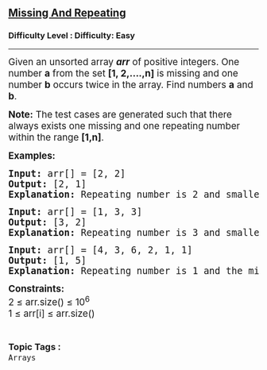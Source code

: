 <h2><a href="https://www.geeksforgeeks.org/problems/find-missing-and-repeating2512/1?page=1&category=Arrays&difficulty=Basic,Easy&status=solved,unsolved&sortBy=submissions">Missing And Repeating</a></h2><h3>Difficulty Level : Difficulty: Easy</h3><hr><div class="problems_problem_content__Xm_eO"><p><span style="font-size: 14pt;">Given an unsorted array <strong><em>arr</em></strong> of positive integers. One number <strong>a</strong> from the set <strong>[1, 2,....,n]</strong> is missing and one number <strong>b</strong> occurs twice in the array. Find numbers <strong>a</strong>&nbsp;and <strong>b</strong>.<br></span></p>
<p><span style="font-size: 14pt;"><strong>Note:</strong> The test cases are generated such that there always exists one missing and one repeating number within the range <strong>[1,n]</strong>.</span></p>
<p><span style="font-size: 14pt;"><strong>Examples:<br></strong></span></p>
<pre><span style="font-size: 14pt;"><strong>Input: </strong>arr[] = [2, 2]
<strong>Output:</strong> [2, 1]
<strong>Explanation:</strong> Repeating number is 2 and smallest positive missing number is 1.
</span></pre>
<pre><span style="font-size: 14pt;"><strong>Input: </strong>arr[] = [1, 3, 3] 
<strong>Output:</strong> [3, 2]
<strong>Explanation:</strong> Repeating number is 3 and smallest positive missing number is 2.</span></pre>
<pre><span style="font-size: 14pt;"><strong>Input: </strong>arr[] = [4, 3, 6, 2, 1, 1]</span><br><span style="font-size: 14pt;"><strong>Output:</strong> [1, 5]</span><br><span style="font-size: 14pt;"><strong>Explanation:</strong> Repeating number is 1 and the missing number is 5.</span></pre>
<p><span style="font-size: 14pt;"><strong>Constraints:</strong><br>2 ≤ arr.size() ≤ 10<sup>6</sup><br>1 ≤ arr[i] ≤ arr.size()</span></p></div><br><p><span style=font-size:18px><strong>Topic Tags : </strong><br><code>Arrays</code>&nbsp;